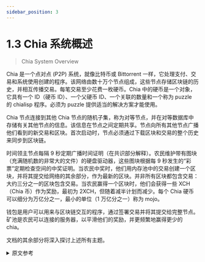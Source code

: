```yaml
---
sidebar_position: 3
---
```


# 1.3 Chia 系统概述

> Chia System Overview

Chia 是一个点对点 (P2P) 系统，就像比特币或 Bittorrent 一样，它处理支付、交易和系统使用创建的程序。该网络由数十万个节点组成，这些节点存储区块链的历史，并相互传播交易。每笔交易至少花费一枚硬币。Chia 中的硬币是一个对象，它具有一个 ID（硬币 ID）、一个父硬币 ID、一个关联的数量和一个称为 puzzle 的 chialisp 程序。必须为 puzzle 提供适当的解决方案才能使用。

Chia 节点连接到其他 Chia 节点的随机子集，称为对等节点，并在对等数据库中存储有关其他节点的信息。该信息在节点之间定期共享。节点向所有其他节点广播他们看到的新交易和区块。首次启动时，节点必须通过下载区块和交易的整个历史来同步到区块链。

时间领主节点每隔 9 秒定期广播时间证明（在共识部分解释）。农民维护带有图块（充满随机数的非常大的文件）的硬盘驱动器，这些图块根据每 9 秒发生的“彩票”定期检查空间的中奖证明。当农民中奖时，他们用内存池中的交易创建一个区块，并将其提交给网络的其余部分，作为最新的区块。并非所有区块都包含交易：大约三分之一的区块包含交易。当农民赢得一个区块时，他们会获得一些 XCH（Chia 币）作为奖励，最初为 2XCH，但随着减半计划而减少。每个 Chia 硬币可以细分为万亿分之一，最小的单位（1 万亿分之一）称为 mojo。

钱包是用户可以用来与区块链交互的程序，通过签署交易并将其提交给完整节点。矿池是农民可以连接的服务器，以平滑他们的奖励，并更频繁地赢得更少的 chia。

文档的其余部分将深入探讨上述所有主题。


<details>
<summary>原文参考</summary>


TODO: add links here to other sections for relevant keywords
TODO: add image

Chia is a peer to peer (P2P) system just like Bitcoin or Bittorrent, which processes payments, transactions, and
programs created by the use's of the system. The network is composed of hundreds of thousands of nodes, which
store the history of the blockchain, and propagate transactions to each other. Each transaction spends at least one coin.
A coin in Chia is an object which has an ID (coin ID), a parent coin ID, an associated amount, and a chialisp program called a puzzle.
The puzzle must be provided with an appropriate solution in order to be spent.

Chia nodes connect to a random subset of other Chia nodes, called peers, and store information about other nodes in the
peer DB. This information is shared periodically between nodes. Nodes broadcast new transactions and blocks that they 
see to all other nodes. When first starting up, nodes have to synchronize to the blockchain, by downloading the entire
history of blocks and transactions.

Timelord nodes periodically broadcast proofs of time (explained in the consensus section) around ever 9 seconds.
Farmers maintain hard drives with plots (very large files full of random numbers) which periodically check for winning
proofs of space, based on the "lottery" that happens every 9 seconds. 
When a farmer wins the lottery, they create a block with the transactions in the memory pool, and 
submit it to the rest of the network for inclusion as the latest block. Not all blocks contain transactions: around 1 in 3 do.
When a farmer wins a block, they obtain some XCH (Chia coin) as reward, initially 2XCH, but decreases with the halving schedule.
Each Chia coin can be subdivided into trillionths, the smallest unit (1 trillionth) is called a mojo.

Wallets are programs that users can use to interact with the blockchain, by signing and submitting transactions to
full nodes. Pools are servers that farmers can connect to, to smooth out their rewards, and win less chia, more often.

The rest of the documentation will go into depth into all of the above topics.

</details>
